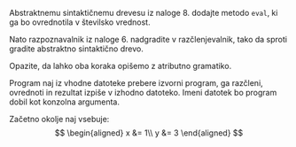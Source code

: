 Abstraktnemu sintaktičnemu drevesu iz naloge 8. dodajte metodo `eval`, ki ga bo ovrednotila v številsko vrednost.

Nato razpoznavalnik iz naloge 6. nadgradite v razčlenjevalnik, tako da sproti gradite abstraktno sintaktično drevo.

Opazite, da lahko oba koraka opišemo z atributno gramatiko.

Program naj iz vhodne datoteke prebere izvorni program, ga razčleni, ovrednoti in rezultat izpiše v izhodno datoteko. Imeni datotek bo program dobil kot konzolna argumenta.

Začetno okolje naj vsebuje:
$$
\begin{aligned}
    x &= 1\\
    y &= 3
\end{aligned}
$$
